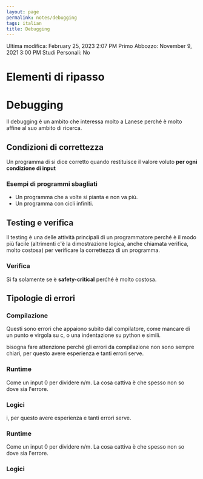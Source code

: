 ```yaml
---
layout: page
permalink: notes/debugging
tags: italian
title: Debugging
---
```


Ultima modifica: February 25, 2023 2:07 PM
Primo Abbozzo: November 9, 2021 3:00 PM
Studi Personali: No

# Elementi di ripasso

# Debugging

Il debugging è un ambito che interessa molto a Lanese perché è molto affine al suo ambito di ricerca.

## Condizioni di correttezza

Un programma di si dice corretto quando restituisce il valore voluto **per ogni condizione di input**

### Esempi di programmi sbagliati

- Un programma che a volte si pianta e non va più.
- Un programma con cicli infiniti.

## Testing e verifica

Il testing è una delle attività principali di un programmatore perché è il modo più facile (altrimenti c'è la dimostrazione logica, anche chiamata verifica, molto costosa) per verificare la correttezza di un programma.

### Verifica

Si fa solamente se è **safety-critical** perćhé è molto costosa.

## Tipologie di errori

### Compilazione

Questi sono errori che appaiono subito dal compilatore, come mancare di un punto e virgola su c, o una indentazione su python e simili.

bisogna fare attenzione perché gli errori da compilazione non sono sempre chiari, per questo avere esperienza e tanti errori serve.

### Runtime

Come un input 0 per dividere n/m. La cosa cattiva è che spesso non so dove sia l'errore.

### Logici
i, per questo avere esperienza e tanti errori serve.

### Runtime

Come un input 0 per dividere n/m. La cosa cattiva è che spesso non so dove sia l'errore.

### Logici